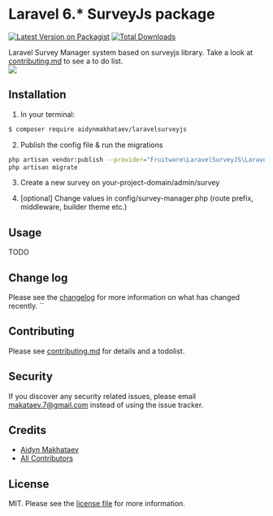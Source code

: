 # Laravel 6.* SurveyJs package

[![Latest Version on Packagist][ico-version]][link-packagist]
[![Total Downloads][ico-downloads]][link-downloads]

Laravel Survey Manager system based on surveyjs library. Take a look at [contributing.md](contributing.md) to see a to do list.
<br>
<img src="https://i.imgur.com/o9RAHmp.gif" />
<br>
## Installation

1) In your terminal:

``` bash
$ composer require aidynmakhataev/laravelsurveyjs
```

2) Publish the config file & run the migrations 

```bash
php artisan vendor:publish --provider="Fruitware\LaravelSurveyJS\LaravelSurveyJsServiceProvider"
php artisan migrate
```

3) Create a new survey on your-project-domain/admin/survey

4) [optional] Change values in config/survey-manager.php (route prefix, middleware, builder theme etc.)

## Usage
TODO
## Change log

Please see the [changelog](changelog.md) for more information on what has changed recently.
``

## Contributing

Please see [contributing.md](contributing.md) for details and a todolist.

## Security

If you discover any security related issues, please email makataev.7@gmail.com instead of using the issue tracker.

## Credits

- [Aidyn Makhataev][link-author]
- [All Contributors][link-contributors]

## License

MIT. Please see the [license file](license.md) for more information.

[ico-version]: https://img.shields.io/packagist/v/aidynmakhataev/laravelsurveyjs.svg?style=flat-square
[ico-downloads]: https://img.shields.io/packagist/dt/aidynmakhataev/laravelsurveyjs.svg?style=flat-square
[ico-travis]: https://img.shields.io/travis/aidynmakhataev/laravelsurveyjs/master.svg?style=flat-square
[ico-styleci]: https://styleci.io/repos/12345678/shield

[link-packagist]: https://packagist.org/packages/aidynmakhataev/laravelsurveyjs
[link-downloads]: https://packagist.org/packages/aidynmakhataev/laravelsurveyjs
[link-travis]: https://travis-ci.org/aidynmakhataev/laravelsurveyjs
[link-styleci]: https://styleci.io/repos/134269033
[link-author]: https://github.com/aidynmakhataev
[link-contributors]: ../../contributors]
